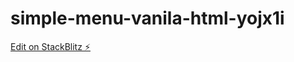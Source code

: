 # simple-menu-vanila-html-yojx1i

[Edit on StackBlitz ⚡️](https://simple-menu-vanila-html.stackblitz.io)
